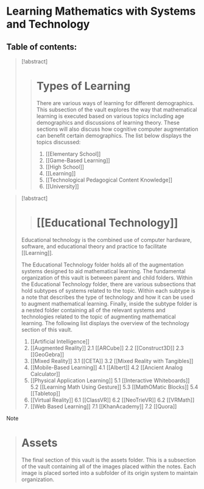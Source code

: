 # Learning Mathematics with Systems and Technology

## Table of contents:

> [!abstract] 
> > # Types of Learning
> > There are various ways of learning for different demographics.  This subsection of the vault explores the way that mathematical learning is executed based on various topics including age demographics and discussions of learning theory.  These sections will also discuss how cognitive computer augmentation can benefit certain demographics.  The list below displays the topics discussed:
> > 1. [[Elementary School]]
> > 2. [[Game-Based Learning]]
> > 3. [[High School]]
> > 4. [[Learning]]
> > 5. [[Technological Pedagogical Content Knowledge]]
> > 6. [[University]]

> [!abstract] 
> > # [[Educational Technology]]
> Educational technology is the combined use of computer hardware, software, and educational theory and practice to facilitate [[Learning]]. 
> 
> The Educational Technology folder holds all of the augmentation systems designed to aid mathematical learning.  The fundamental organization of this vault is between parent and child folders.  Within the Educational Technology folder, there are various subsections that hold subtypes of systems related to the topic.  Within each subtype is a note that describes the type of technology and how it can be used to augment mathematical learning.  Finally, inside the subtype folder is a nested folder containing all of the relevant systems and technologies related to the topic of augmenting mathematical learning.  The following list displays the overview of the technology section of this vault.
> 1. [[Artificial Intelligence]]
> 2.  [[Augmented Reality]]
> 	2.1 [[ARCube]]
> 	2.2 [[Construct3D]]
> 	2.3 [[GeoGebra]]
> 3. [[Mixed Reality]]
> 	3.1 [[CETA]]
> 	3.2 [[Mixed Reality with Tangibles]]
> 4. [[Mobile-Based Learning]]
> 	4.1 [[Albert]]
> 	4.2 [[Ancient Analog Calculator]]
> 5. [[Physical Application Learning]]
> 	5.1 [[Interactive Whiteboards]]
> 	5.2 [[Learning Math Using Gesture]]
> 	5.3 [[MathOMatic Blocks]]
> 	5.4 [[Tabletop]]
> 6. [[Virtual Reality]]
> 	6.1 [[ClassVR]]
> 	6.2 [[NeoTrieVR]]
> 	6.2 [[VRMath]]
> 7. [[Web Based Learning]]
> 	7.1 [[KhanAcademy]]
> 	7.2 [[Quora]]

> [!note] 
> > # Assets
> > The final section of this vault is the assets folder.  This is a subsection of the vault containing all of the images placed within the notes.  Each image is placed sorted into a subfolder of its origin system to maintain organization.